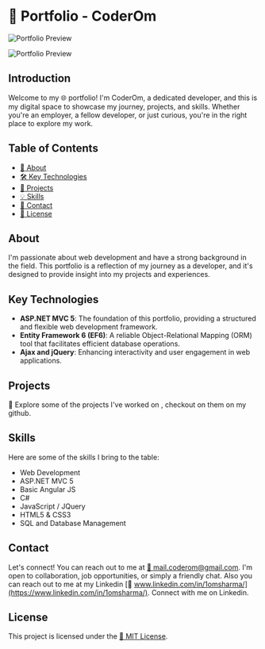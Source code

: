 ﻿# 🚀 Portfolio - CoderOm

![Portfolio Preview](https://coderom.databoltahai.in/Content/projectAssets/Images/About/coderom-home-preview.png)

<!-- Add CSS styles to the image -->
<img src="https://coderom.databoltahai.in/Content/projectAssets/Images/About/coderom-home-preview.png" alt="Portfolio Preview" style="max-width: 75%; height: auto;">

## Introduction

Welcome to my 🌐 portfolio! I'm CoderOm, a dedicated developer, and this is my digital space to showcase my journey, projects, and skills. Whether you're an employer, a fellow developer, or just curious, you're in the right place to explore my work.

## Table of Contents

- [📌 About](#about)
- [🛠️ Key Technologies](#key-technologies)
- [💼 Projects](#projects)
- [💡 Skills](#skills)
- [📧 Contact](#contact)
- [📝 License](#license)

## About

I'm passionate about web development and have a strong background in the field. This portfolio is a reflection of my journey as a developer, and it's designed to provide insight into my projects and experiences.

## Key Technologies

- **ASP.NET MVC 5**: The foundation of this portfolio, providing a structured and flexible web development framework.
- **Entity Framework 6 (EF6)**: A reliable Object-Relational Mapping (ORM) tool that facilitates efficient database operations.
- **Ajax and jQuery**: Enhancing interactivity and user engagement in web applications.

## Projects

🚀 Explore some of the projects I've worked on , checkout on them on my github. 

## Skills

Here are some of the skills I bring to the table:

- Web Development
- ASP.NET MVC 5
- Basic Angular JS
- C#
- JavaScript / JQuery
- HTML5 & CSS3
- SQL and Database Management

## Contact

Let's connect! You can reach out to me at [📧 mail.coderom@gmail.com](mailto:mail.coderom@gmail.com). I'm open to collaboration, job opportunities, or simply a friendly chat.
Also you can reach out to me at my Linkedin [🔗 www.linkedin.com/in/1omsharma/](https://www.linkedin.com/in/1omsharma/). Connect with me on Linkedin.

## License

This project is licensed under the [📝 MIT License](LICENSE).
